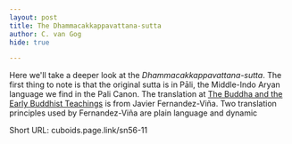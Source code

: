 ```yaml
---
layout: post
title: The Dhammacakkappavattana-sutta
author: C. van Gog
hide: true

---
```


Here we'll take a deeper look at the *Dhammacakkappavattana-sutta*. The first thing to note is that the original sutta is in Pāli, the Middle-Indo Aryan language we find in the Pali Canon. The translation at [The Buddha and the Early Buddhist Teachings](https://cuboids.page.link/isd1) is from Javier Fernandez-Viña. Two translation principles used by Fernandez-Viña are plain language and dynamic

Short URL: cuboids.page.link/sn56-11
<!--stackedit_data:
eyJoaXN0b3J5IjpbMzgwNDkxMjcsMTkxNDk1NzMzOF19
-->